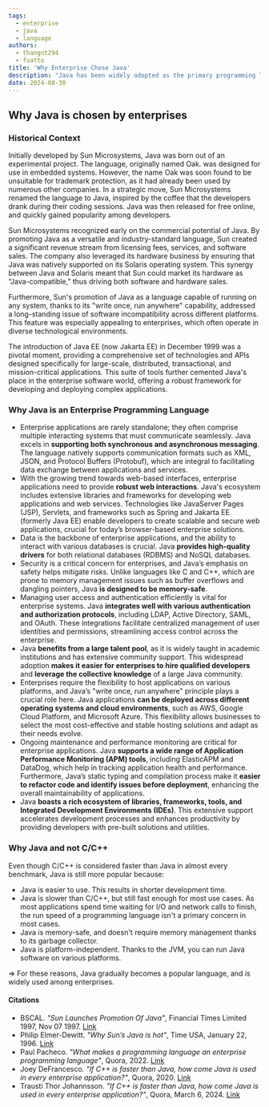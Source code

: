 ```yaml
---
tags:
  - enterprise
  - java
  - language
authors:
  - thangnt294
  - fuatto
title: 'Why Enterprise Chose Java'
description: "Java has been widely adopted as the primary programming language for enterprise-level software development, emphasizing its platform independence, robust ecosystem, and extensive libraries. This choice aims to enhance scalability, ensure long-term support, and leverage Java's strong object-oriented programming principles in large-scale enterprise applications."
date: 2024-08-30
---
```


## Why Java is chosen by enterprises

### Historical Context

Initially developed by Sun Microsystems, Java was born out of an experimental project. The language, originally named Oak. was designed for use in embedded systems. However, the name Oak was soon found to be unsuitable for trademark protection, as it had already been used by numerous other companies. In a strategic move, Sun Microsystems renamed the language to Java, inspired by the coffee that the developers drank during their coding sessions. Java was then released for free online, and quickly gained popularity among developers.

Sun Microsystems recognized early on the commercial potential of Java. By promoting Java as a versatile and industry-standard language, Sun created a significant revenue stream from licensing fees, services, and software sales. The company also leveraged its hardware business by ensuring that Java was natively supported on its Solaris operating system. This synergy between Java and Solaris meant that Sun could market its hardware as “Java-compatible,” thus driving both software and hardware sales.

Furthermore, Sun's promotion of Java as a language capable of running on any system, thanks to its "write once, run anywhere" capability, addressed a long-standing issue of software incompatibility across different platforms. This feature was especially appealing to enterprises, which often operate in diverse technological environments.

The introduction of Java EE (now Jakarta EE) in December 1999 was a pivotal moment, providing a comprehensive set of technologies and APIs designed specifically for large-scale, distributed, transactional, and mission-critical applications. This suite of tools further cemented Java's place in the enterprise software world, offering a robust framework for developing and deploying complex applications.

### Why Java is an Enterprise Programming Language

- Enterprise applications are rarely standalone; they often comprise multiple interacting systems that must communicate seamlessly. Java excels in **supporting both synchronous and asynchronous messaging**. The language natively supports communication formats such as XML, JSON, and Protocol Buffers (Protobuf), which are integral to facilitating data exchange between applications and services.
- With the growing trend towards web-based interfaces, enterprise applications need to provide **robust web interactions**. Java's ecosystem includes extensive libraries and frameworks for developing web applications and web services. Technologies like JavaServer Pages (JSP), Servlets, and frameworks such as Spring and Jakarta EE (formerly Java EE) enable developers to create scalable and secure web applications, crucial for today’s browser-based enterprise solutions.
- Data is the backbone of enterprise applications, and the ability to interact with various databases is crucial. Java **provides high-quality drivers** for both relational databases (RDBMS) and NoSQL databases.
- Security is a critical concern for enterprises, and Java’s emphasis on safety helps mitigate risks. Unlike languages like C and C++, which are prone to memory management issues such as buffer overflows and dangling pointers, Java **is designed to be memory-safe**.
- Managing user access and authentication efficiently is vital for enterprise systems. Java **integrates well with various authentication and authorization protocols**, including LDAP, Active Directory, SAML, and OAuth. These integrations facilitate centralized management of user identities and permissions, streamlining access control across the enterprise.
- Java **benefits from a large talent pool**, as it is widely taught in academic institutions and has extensive community support. This widespread adoption **makes it easier for enterprises to hire qualified developers** and **leverage the collective knowledge** of a large Java community.
- Enterprises require the flexibility to host applications on various platforms, and Java’s "write once, run anywhere" principle plays a crucial role here. Java applications **can be deployed across different operating systems and cloud environments**, such as AWS, Google Cloud Platform, and Microsoft Azure. This flexibility allows businesses to select the most cost-effective and stable hosting solutions and adapt as their needs evolve.
- Ongoing maintenance and performance monitoring are critical for enterprise applications. Java **supports a wide range of Application Performance Monitoring (APM) tools**, including ElasticAPM and DataDog, which help in tracking application health and performance. Furthermore, Java’s static typing and compilation process make it **easier to refactor code and identify issues before deployment**, enhancing the overall maintainability of applications.
- Java **boasts a rich ecosystem of libraries, frameworks, tools, and Integrated Development Environments (IDEs)**. This extensive support accelerates development processes and enhances productivity by providing developers with pre-built solutions and utilities.

### Why Java and not C/C++

Even though C/C++ is considered faster than Java in almost every benchmark, Java is still more popular because:

- Java is easier to use. This results in shorter development time.
- Java is slower than C/C++, but still fast enough for most use cases. As most applications spend time waiting for I/O and network calls to finish, the run speed of a programming language isn't a primary concern in most cases.
- Java is memory-safe, and doesn't require memory management thanks to its garbage collector.
- Java is platform-independent. Thanks to the JVM, you can run Java software on various platforms.

=> For these reasons, Java gradually becomes a popular language, and is widely used among enterprises.

#### Citations

- BSCAL. _"Sun Launches Promotion Of Java"_, Financial Times Limited 1997, Nov 07 1997. [Link](https://www.business-standard.com/article/specials/sun-launches-promotion-of-java-197110701089_1.html)
- Philip Elmer-Dewitt. _"Why Sun’s Java is hot"_, Time USA, January 22, 1996. [Link](https://time.com/archive/6728450/why-suns-java-is-hot/)
- Paul Pacheco. _"What makes a programming language an enterprise programming language"_, Quora, 2022. [Link](https://www.quora.com/What-makes-a-programming-language-an-enterprise-programming-language)
- Joey DeFrancesco. _"If C++ is faster than Java, how come Java is used in every enterprise application?"_, Quora, 2020. [Link](https://www.quora.com/If-C-is-faster-than-Java-how-come-Java-is-used-in-every-enterprise-application/answer/Joey-DeFrancesco?ch=10&oid=89079315&share=c530e7de&srid=sm2B&target_type=answer)
- Trausti Thor Johannsson. _"If C++ is faster than Java, how come Java is used in every enterprise application?"_, Quora, March 6, 2024. [Link](https://www.quora.com/If-C-is-faster-than-Java-how-come-Java-is-used-in-every-enterprise-application/answer/Trausti-Thor-Johannsson?ch=10&oid=1477743744452601&share=57fb3215&srid=sm2B&target_type=answer)
